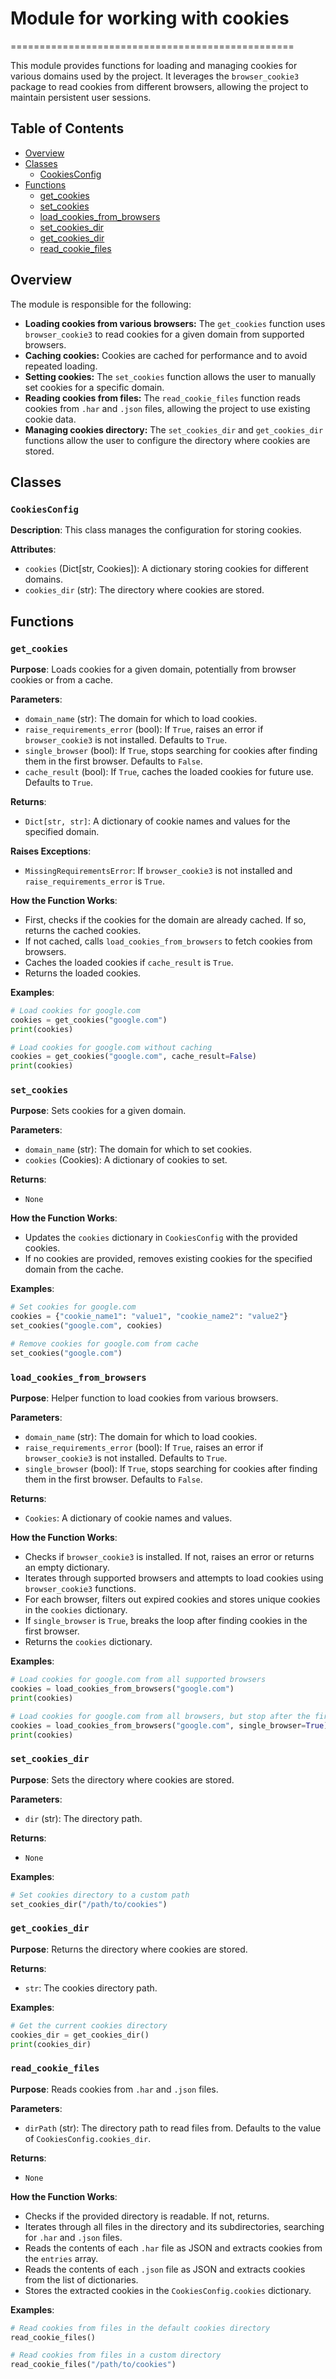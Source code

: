 # Module for working with cookies
=================================================

This module provides functions for loading and managing cookies for various domains used by the project. It leverages the `browser_cookie3` package to read cookies from different browsers, allowing the project to maintain persistent user sessions.

## Table of Contents

- [Overview](#overview)
- [Classes](#classes)
    - [CookiesConfig](#cookiesconfig)
- [Functions](#functions)
    - [get_cookies](#get_cookies)
    - [set_cookies](#set_cookies)
    - [load_cookies_from_browsers](#load_cookies_from_browsers)
    - [set_cookies_dir](#set_cookies_dir)
    - [get_cookies_dir](#get_cookies_dir)
    - [read_cookie_files](#read_cookie_files)

## Overview

The module is responsible for the following:

- **Loading cookies from various browsers:**  The `get_cookies` function uses `browser_cookie3` to read cookies for a given domain from supported browsers.
- **Caching cookies:** Cookies are cached for performance and to avoid repeated loading.
- **Setting cookies:**  The `set_cookies` function allows the user to manually set cookies for a specific domain.
- **Reading cookies from files:**  The `read_cookie_files` function reads cookies from `.har` and `.json` files, allowing the project to use existing cookie data.
- **Managing cookies directory:** The `set_cookies_dir` and `get_cookies_dir` functions allow the user to configure the directory where cookies are stored.

## Classes

### `CookiesConfig`

**Description**: 
This class manages the configuration for storing cookies.

**Attributes**:

- `cookies` (Dict[str, Cookies]):  A dictionary storing cookies for different domains.
- `cookies_dir` (str): The directory where cookies are stored. 

## Functions

### `get_cookies`

**Purpose**:  Loads cookies for a given domain, potentially from browser cookies or from a cache.

**Parameters**:

- `domain_name` (str): The domain for which to load cookies.
- `raise_requirements_error` (bool): If `True`, raises an error if `browser_cookie3` is not installed. Defaults to `True`.
- `single_browser` (bool):  If `True`, stops searching for cookies after finding them in the first browser. Defaults to `False`.
- `cache_result` (bool):  If `True`, caches the loaded cookies for future use. Defaults to `True`.

**Returns**:

- `Dict[str, str]`: A dictionary of cookie names and values for the specified domain.

**Raises Exceptions**:

- `MissingRequirementsError`: If `browser_cookie3` is not installed and `raise_requirements_error` is `True`.

**How the Function Works**:

- First, checks if the cookies for the domain are already cached. If so, returns the cached cookies.
- If not cached, calls `load_cookies_from_browsers` to fetch cookies from browsers.
- Caches the loaded cookies if `cache_result` is `True`.
- Returns the loaded cookies.

**Examples**:

```python
# Load cookies for google.com
cookies = get_cookies("google.com")
print(cookies)

# Load cookies for google.com without caching
cookies = get_cookies("google.com", cache_result=False)
print(cookies)
```

### `set_cookies`

**Purpose**: Sets cookies for a given domain.

**Parameters**:

- `domain_name` (str): The domain for which to set cookies.
- `cookies` (Cookies):  A dictionary of cookies to set.

**Returns**:

- `None`

**How the Function Works**:

- Updates the `cookies` dictionary in `CookiesConfig` with the provided cookies.
- If no cookies are provided, removes existing cookies for the specified domain from the cache.

**Examples**:

```python
# Set cookies for google.com
cookies = {"cookie_name1": "value1", "cookie_name2": "value2"}
set_cookies("google.com", cookies)

# Remove cookies for google.com from cache
set_cookies("google.com")
```

### `load_cookies_from_browsers`

**Purpose**: Helper function to load cookies from various browsers.

**Parameters**:

- `domain_name` (str): The domain for which to load cookies.
- `raise_requirements_error` (bool): If `True`, raises an error if `browser_cookie3` is not installed. Defaults to `True`.
- `single_browser` (bool):  If `True`, stops searching for cookies after finding them in the first browser. Defaults to `False`.

**Returns**:

- `Cookies`: A dictionary of cookie names and values.

**How the Function Works**:

- Checks if `browser_cookie3` is installed. If not, raises an error or returns an empty dictionary.
- Iterates through supported browsers and attempts to load cookies using `browser_cookie3` functions.
- For each browser, filters out expired cookies and stores unique cookies in the `cookies` dictionary.
- If `single_browser` is `True`, breaks the loop after finding cookies in the first browser.
- Returns the `cookies` dictionary.

**Examples**:

```python
# Load cookies for google.com from all supported browsers
cookies = load_cookies_from_browsers("google.com")
print(cookies)

# Load cookies for google.com from all browsers, but stop after the first successful read
cookies = load_cookies_from_browsers("google.com", single_browser=True)
print(cookies)
```

### `set_cookies_dir`

**Purpose**: Sets the directory where cookies are stored.

**Parameters**:

- `dir` (str): The directory path.

**Returns**:

- `None`

**Examples**:

```python
# Set cookies directory to a custom path
set_cookies_dir("/path/to/cookies")
```

### `get_cookies_dir`

**Purpose**: Returns the directory where cookies are stored.

**Returns**:

- `str`: The cookies directory path.

**Examples**:

```python
# Get the current cookies directory
cookies_dir = get_cookies_dir()
print(cookies_dir)
```

### `read_cookie_files`

**Purpose**: Reads cookies from `.har` and `.json` files.

**Parameters**:

- `dirPath` (str): The directory path to read files from. Defaults to the value of `CookiesConfig.cookies_dir`.

**Returns**:

- `None`

**How the Function Works**:

- Checks if the provided directory is readable. If not, returns.
- Iterates through all files in the directory and its subdirectories, searching for `.har` and `.json` files.
- Reads the contents of each `.har` file as JSON and extracts cookies from the `entries` array.
- Reads the contents of each `.json` file as JSON and extracts cookies from the list of dictionaries.
- Stores the extracted cookies in the `CookiesConfig.cookies` dictionary.

**Examples**:

```python
# Read cookies from files in the default cookies directory
read_cookie_files()

# Read cookies from files in a custom directory
read_cookie_files("/path/to/cookies")
```
